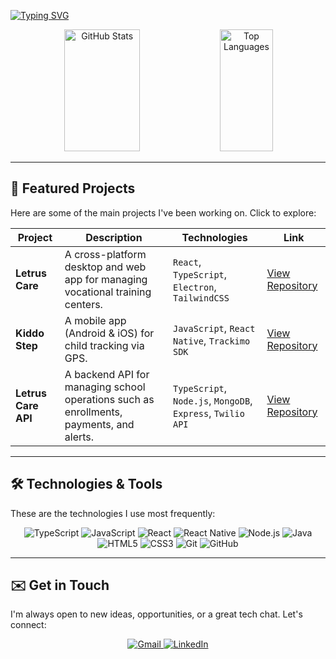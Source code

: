[![Typing SVG](https://readme-typing-svg.herokuapp.com/?color=259df5&size=35&center=true&vCenter=true&width=1000&lines=Hi+there!+I'm+Manuel+Kalueka,+a+developer+passionate+about+tech.;Never+stop+learning+☔)](https://git.io/typing-svg)

<div align="center">
  <img width="49%" height="195px" src="https://github-readme-stats.vercel.app/api?username=mkaldev08&show_icons=true&count_private=true&hide_border=true&title_color=259df5&icon_color=259df5&text_color=259df5&bg_color=0d1117" alt="GitHub Stats" />
  <img width="41%" height="195px" src="https://github-readme-stats.vercel.app/api/top-langs/?username=mkaldev08&layout=compact&hide_border=true&title_color=259df5&text_color=259df5&bg_color=0d1117" alt="Top Languages" />
</div>

---

## 🚀 Featured Projects

Here are some of the main projects I've been working on. Click to explore:

| Project | Description | Technologies | Link |
|--------|-------------|--------------|------|
| **Letrus Care** | A cross-platform desktop and web app for managing vocational training centers. | `React`, `TypeScript`, `Electron`, `TailwindCSS` | [View Repository](https://github.com/mkaldev08/letrus-care-app.git) |
| **Kiddo Step** | A mobile app (Android & iOS) for child tracking via GPS. | `JavaScript`, `React Native`, `Trackimo SDK` | [View Repository](https://github.com/mkaldev08/kiddo-step.git) |
| **Letrus Care API** | A backend API for managing school operations such as enrollments, payments, and alerts. | `TypeScript`, `Node.js`, `MongoDB`, `Express`, `Twilio API` | [View Repository](https://github.com/mkaldev08/letrus-care-api.git) |

---

## 🛠️ Technologies & Tools

These are the technologies I use most frequently:

<div align="center">

<img src="https://img.shields.io/badge/TypeScript-3178C6?style=for-the-badge&logo=typescript&logoColor=white" alt="TypeScript" />
<img src="https://img.shields.io/badge/JavaScript-F7DF1E?style=for-the-badge&logo=javascript&logoColor=black" alt="JavaScript" />
<img src="https://img.shields.io/badge/React-20232A?style=for-the-badge&logo=react&logoColor=61DAFB" alt="React" />
<img src="https://img.shields.io/badge/React_Native-20232A?style=for-the-badge&logo=react&logoColor=61DAFB" alt="React Native" />
<img src="https://img.shields.io/badge/Node.js-339933?style=for-the-badge&logo=node.js&logoColor=white" alt="Node.js" />
<img src="https://img.shields.io/badge/Java-ED8B00?style=for-the-badge&logo=openjdk&logoColor=white" alt="Java" />
<img src="https://img.shields.io/badge/HTML5-E34F26?style=for-the-badge&logo=html5&logoColor=white" alt="HTML5" />
<img src="https://img.shields.io/badge/CSS3-1572B6?style=for-the-badge&logo=css3&logoColor=white" alt="CSS3" />
<img src="https://img.shields.io/badge/Git-F05032?style=for-the-badge&logo=git&logoColor=white" alt="Git" />
<img src="https://img.shields.io/badge/GitHub-181717?style=for-the-badge&logo=github&logoColor=white" alt="GitHub" />

</div>

---

## ✉️ Get in Touch

I'm always open to new ideas, opportunities, or a great tech chat. Let's connect:

<p align="center">
  <a href="mailto:pedrokalueca@gmail.com">
    <img src="https://img.shields.io/badge/Gmail-D14836?style=for-the-badge&logo=gmail&logoColor=white" alt="Gmail" />
  </a>
  <a href="https://www.linkedin.com/in/mkaldev08/">
    <img src="https://img.shields.io/badge/LinkedIn-0077B5?style=for-the-badge&logo=linkedin&logoColor=white" alt="LinkedIn" />
  </a>
</p>
